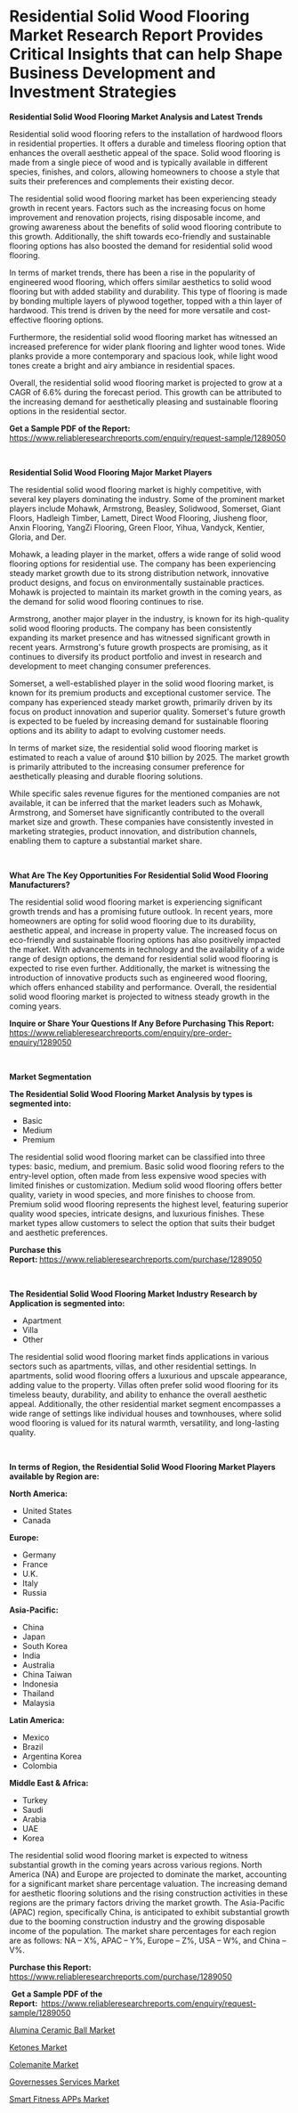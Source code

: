 <p><h1>Residential Solid Wood Flooring Market Research Report Provides Critical Insights that can help Shape Business Development and Investment Strategies</h1></p><p><strong>Residential Solid Wood Flooring Market Analysis and Latest Trends</strong></p>
<p><p>Residential solid wood flooring refers to the installation of hardwood floors in residential properties. It offers a durable and timeless flooring option that enhances the overall aesthetic appeal of the space. Solid wood flooring is made from a single piece of wood and is typically available in different species, finishes, and colors, allowing homeowners to choose a style that suits their preferences and complements their existing decor.</p><p>The residential solid wood flooring market has been experiencing steady growth in recent years. Factors such as the increasing focus on home improvement and renovation projects, rising disposable income, and growing awareness about the benefits of solid wood flooring contribute to this growth. Additionally, the shift towards eco-friendly and sustainable flooring options has also boosted the demand for residential solid wood flooring.</p><p>In terms of market trends, there has been a rise in the popularity of engineered wood flooring, which offers similar aesthetics to solid wood flooring but with added stability and durability. This type of flooring is made by bonding multiple layers of plywood together, topped with a thin layer of hardwood. This trend is driven by the need for more versatile and cost-effective flooring options.</p><p>Furthermore, the residential solid wood flooring market has witnessed an increased preference for wider plank flooring and lighter wood tones. Wide planks provide a more contemporary and spacious look, while light wood tones create a bright and airy ambiance in residential spaces.</p><p>Overall, the residential solid wood flooring market is projected to grow at a CAGR of 6.6% during the forecast period. This growth can be attributed to the increasing demand for aesthetically pleasing and sustainable flooring options in the residential sector.</p></p>
<p><strong>Get a Sample PDF of the Report:&nbsp;</strong> <a href="https://www.reliableresearchreports.com/enquiry/request-sample/1289050">https://www.reliableresearchreports.com/enquiry/request-sample/1289050</a></p>
<p>&nbsp;</p>
<p><strong>Residential Solid Wood Flooring Major Market Players</strong></p>
<p><p>The residential solid wood flooring market is highly competitive, with several key players dominating the industry. Some of the prominent market players include Mohawk, Armstrong, Beasley, Solidwood, Somerset, Giant Floors, Hadleigh Timber, Lamett, Direct Wood Flooring, Jiusheng floor, Anxin Flooring, YangZi Flooring, Green Floor, Yihua, Vandyck, Kentier, Gloria, and Der. </p><p>Mohawk, a leading player in the market, offers a wide range of solid wood flooring options for residential use. The company has been experiencing steady market growth due to its strong distribution network, innovative product designs, and focus on environmentally sustainable practices. Mohawk is projected to maintain its market growth in the coming years, as the demand for solid wood flooring continues to rise.</p><p>Armstrong, another major player in the industry, is known for its high-quality solid wood flooring products. The company has been consistently expanding its market presence and has witnessed significant growth in recent years. Armstrong's future growth prospects are promising, as it continues to diversify its product portfolio and invest in research and development to meet changing consumer preferences.</p><p>Somerset, a well-established player in the solid wood flooring market, is known for its premium products and exceptional customer service. The company has experienced steady market growth, primarily driven by its focus on product innovation and superior quality. Somerset's future growth is expected to be fueled by increasing demand for sustainable flooring options and its ability to adapt to evolving customer needs.</p><p>In terms of market size, the residential solid wood flooring market is estimated to reach a value of around $10 billion by 2025. The market growth is primarily attributed to the increasing consumer preference for aesthetically pleasing and durable flooring solutions. </p><p>While specific sales revenue figures for the mentioned companies are not available, it can be inferred that the market leaders such as Mohawk, Armstrong, and Somerset have significantly contributed to the overall market size and growth. These companies have consistently invested in marketing strategies, product innovation, and distribution channels, enabling them to capture a substantial market share.</p></p>
<p>&nbsp;</p>
<p><strong>What Are The Key Opportunities For Residential Solid Wood Flooring Manufacturers?</strong></p>
<p><p>The residential solid wood flooring market is experiencing significant growth trends and has a promising future outlook. In recent years, more homeowners are opting for solid wood flooring due to its durability, aesthetic appeal, and increase in property value. The increased focus on eco-friendly and sustainable flooring options has also positively impacted the market. With advancements in technology and the availability of a wide range of design options, the demand for residential solid wood flooring is expected to rise even further. Additionally, the market is witnessing the introduction of innovative products such as engineered wood flooring, which offers enhanced stability and performance. Overall, the residential solid wood flooring market is projected to witness steady growth in the coming years.</p></p>
<p><strong>Inquire or Share Your Questions If Any Before Purchasing This Report:</strong> <a href="https://www.reliableresearchreports.com/enquiry/pre-order-enquiry/1289050">https://www.reliableresearchreports.com/enquiry/pre-order-enquiry/1289050</a></p>
<p>&nbsp;</p>
<p><strong>Market Segmentation</strong></p>
<p><strong>The Residential Solid Wood Flooring Market Analysis by types is segmented into:</strong></p>
<p><ul><li>Basic</li><li>Medium</li><li>Premium</li></ul></p>
<p><p>The residential solid wood flooring market can be classified into three types: basic, medium, and premium. Basic solid wood flooring refers to the entry-level option, often made from less expensive wood species with limited finishes or customization. Medium solid wood flooring offers better quality, variety in wood species, and more finishes to choose from. Premium solid wood flooring represents the highest level, featuring superior quality wood species, intricate designs, and luxurious finishes. These market types allow customers to select the option that suits their budget and aesthetic preferences.</p></p>
<p><strong>Purchase this Report:&nbsp;</strong><a href="https://www.reliableresearchreports.com/purchase/1289050">https://www.reliableresearchreports.com/purchase/1289050</a></p>
<p>&nbsp;</p>
<p><strong>The Residential Solid Wood Flooring Market Industry Research by Application is segmented into:</strong></p>
<p><ul><li>Apartment</li><li>Villa</li><li>Other</li></ul></p>
<p><p>The residential solid wood flooring market finds applications in various sectors such as apartments, villas, and other residential settings. In apartments, solid wood flooring offers a luxurious and upscale appearance, adding value to the property. Villas often prefer solid wood flooring for its timeless beauty, durability, and ability to enhance the overall aesthetic appeal. Additionally, the other residential market segment encompasses a wide range of settings like individual houses and townhouses, where solid wood flooring is valued for its natural warmth, versatility, and long-lasting quality.</p></p>
<p>&nbsp;</p>
<p><strong>In terms of Region, the Residential Solid Wood Flooring Market Players available by Region are:</strong></p>
<p>
    <p> <strong> North America: </strong>
        <ul>
            <li>United States</li>
            <li>Canada</li>
        </ul>
        </p> 
    <p> <strong> Europe: </strong>
        <ul>
            <li>Germany</li>
            <li>France</li>
            <li>U.K.</li>
            <li>Italy</li>
            <li>Russia</li>
        </ul>
        </p> 
    <p> <strong> Asia-Pacific: </strong>
        <ul>
            <li>China</li>
            <li>Japan</li>
            <li>South Korea</li>
            <li>India</li>
            <li>Australia</li>
            <li>China Taiwan</li>
            <li>Indonesia</li>
            <li>Thailand</li>
            <li>Malaysia</li>
        </ul>
        </p> 
    <p> <strong> Latin America: </strong>
        <ul>
            <li>Mexico</li>
            <li>Brazil</li>
            <li>Argentina Korea</li>
            <li>Colombia</li>
        </ul>
        </p> 
    <p> <strong> Middle East & Africa: </strong>
        <ul>
            <li>Turkey</li>
            <li>Saudi</li>
            <li>Arabia</li>
            <li>UAE</li>
            <li>Korea</li>
        </ul>
    </p>
    </p>
<p><p>The residential solid wood flooring market is expected to witness substantial growth in the coming years across various regions. North America (NA) and Europe are projected to dominate the market, accounting for a significant market share percentage valuation. The increasing demand for aesthetic flooring solutions and the rising construction activities in these regions are the primary factors driving the market growth. The Asia-Pacific (APAC) region, specifically China, is anticipated to exhibit substantial growth due to the booming construction industry and the growing disposable income of the population. The market share percentages for each region are as follows: NA – X%, APAC – Y%, Europe – Z%, USA – W%, and China – V%.</p></p>
<p><strong>Purchase this Report: </strong><a href="https://www.reliableresearchreports.com/purchase/1289050">https://www.reliableresearchreports.com/purchase/1289050</a></p>
<p>&nbsp;<strong>Get a Sample PDF of the Report:&nbsp;&nbsp;</strong><a href="https://www.reliableresearchreports.com/enquiry/request-sample/1289050">https://www.reliableresearchreports.com/enquiry/request-sample/1289050</a></p>
<p><strong></strong></p>
<p><p><a href="https://medium.com/@benjaminrice16/alumina-ceramic-ball-market-trends-forecast-and-competitive-analysis-to-2031-2fd6a5f89620">Alumina Ceramic Ball Market</a></p><p><a href="https://medium.com/@benjaminrice16/ketones-market-insight-market-trends-growth-forecasted-from-2024-to-2031-55e36a65353c">Ketones Market</a></p><p><a href="https://medium.com/@benjaminrice16/colemanite-market-furnishes-information-on-market-share-market-trends-and-market-growth-5f8dfc6727a5">Colemanite Market</a></p><p><a href="https://github.com/PeterParrish5/Market-Research-Report-List-3/blob/main/governesses-services-market.md">Governesses Services Market</a></p><p><a href="https://github.com/WillieWoodard/Market-Research-Report-List-3/blob/main/smart-fitness-apps-market.md">Smart Fitness APPs Market</a></p></p>